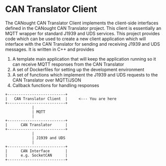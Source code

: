 # CAN Translator Client
The CANought CAN Translator Client implements the client-side interfaces defined in the CANought CAN Translator project. 
This client is essentially an MQTT wrapper for standard J1939 and UDS services. 
This project provides code which can be used to create a new client application which will interface with the
CAN Translator for sending and receiving J1939 and UDS messages. It is written in C++ and provides
1. A template main application that will keep the application running so it can receive MQTT responses from the CAN Translator
2. A set of Dockerfiles for setting up the development environment
3. A set of functions which implement the J1939 and UDS requests to the CAN Translator over MQTT/JSON
4. Callback functions for handling responses

```plaintext
+--------------------------+
|   CAN Translator Client  |     <--- You are here
+--------------------------+
            |  
            | MQTT
            |
+--------------------------+
|      CAN Translator      |
+--------------------------+
            |
            | J1939 and UDS
            |
+--------------------------+
|      CAN Interface       |
|      e.g. SocketCAN      |
+--------------------------+
